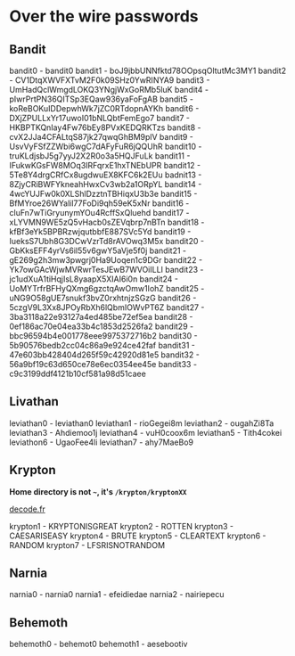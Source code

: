 # Over the wire passwords

## Bandit

bandit0 - bandit0
bandit1 - boJ9jbbUNNfktd78OOpsqOltutMc3MY1
bandit2 - CV1DtqXWVFXTvM2F0k09SHz0YwRINYA9
bandit3 - UmHadQclWmgdLOKQ3YNgjWxGoRMb5luK
bandit4 - pIwrPrtPN36QITSp3EQaw936yaFoFgAB
bandit5 - koReBOKuIDDepwhWk7jZC0RTdopnAYKh
bandit6 - DXjZPULLxYr17uwoI01bNLQbtFemEgo7
bandit7 - HKBPTKQnIay4Fw76bEy8PVxKEDQRKTzs
bandit8 - cvX2JJa4CFALtqS87jk27qwqGhBM9plV
bandit9 - UsvVyFSfZZWbi6wgC7dAFyFuR6jQQUhR
bandit10 - truKLdjsbJ5g7yyJ2X2R0o3a5HQJFuLk
bandit11 - IFukwKGsFW8MOq3IRFqrxE1hxTNEbUPR
bandit12 - 5Te8Y4drgCRfCx8ugdwuEX8KFC6k2EUu
badnit13 - 8ZjyCRiBWFYkneahHwxCv3wb2a1ORpYL
bandit14 - 4wcYUJFw0k0XLShlDzztnTBHiqxU3b3e
bandit15 - BfMYroe26WYalil77FoDi9qh59eK5xNr
bandit16 - cluFn7wTiGryunymYOu4RcffSxQluehd
bandit17 - xLYVMN9WE5zQ5vHacb0sZEVqbrp7nBTn
bandit18 - kfBf3eYk5BPBRzwjqutbbfE887SVc5Yd
bandit19 - IueksS7Ubh8G3DCwVzrTd8rAVOwq3M5x
bandit20 - GbKksEFF4yrVs6il55v6gwY5aVje5f0j
bandit21 - gE269g2h3mw3pwgrj0Ha9Uoqen1c9DGr
bandit22 - Yk7owGAcWjwMVRwrTesJEwB7WVOiILLI
bandit23 - jc1udXuA1tiHqjIsL8yaapX5XIAI6i0n
bandit24 - UoMYTrfrBFHyQXmg6gzctqAwOmw1IohZ
bandit25 - uNG9O58gUE7snukf3bvZ0rxhtnjzSGzG
bandit26 - 5czgV9L3Xx8JPOyRbXh6lQbmIOWvPT6Z 
bandit27 - 3ba3118a22e93127a4ed485be72ef5ea
bandit28 - 0ef186ac70e04ea33b4c1853d2526fa2
bandit29 - bbc96594b4e001778eee9975372716b2
bandit30 - 5b90576bedb2cc04c86a9e924ce42faf
bandit31 - 47e603bb428404d265f59c42920d81e5
bandit32 - 56a9bf19c63d650ce78e6ec0354ee45e
bandit33 - c9c3199ddf4121b10cf581a98d51caee

## Livathan

leviathan0 - leviathan0
leviathan1 - rioGegei8m
leviathan2 - ougahZi8Ta
leviathan3 - Ahdiemoo1j
leviathan4 - vuH0coox6m
leviathan5 - Tith4cokei
leviathon6 - UgaoFee4li
leviathan7 - ahy7MaeBo9

## Krypton

**Home directory is not `~`, it's `/krypton/kryptonXX`**

[decode.fr](decode.fr)

krypton1 - KRYPTONISGREAT
krypton2 - ROTTEN
krypton3 - CAESARISEASY
krypton4 - BRUTE
krypton5 - CLEARTEXT
krypton6 - RANDOM
krypton7 - LFSRISNOTRANDOM

## Narnia

narnia0 - narnia0
narnia1 - efeidiedae
narnia2 - nairiepecu

## Behemoth

behemoth0 - behemot0
behemoth1 - aesebootiv

